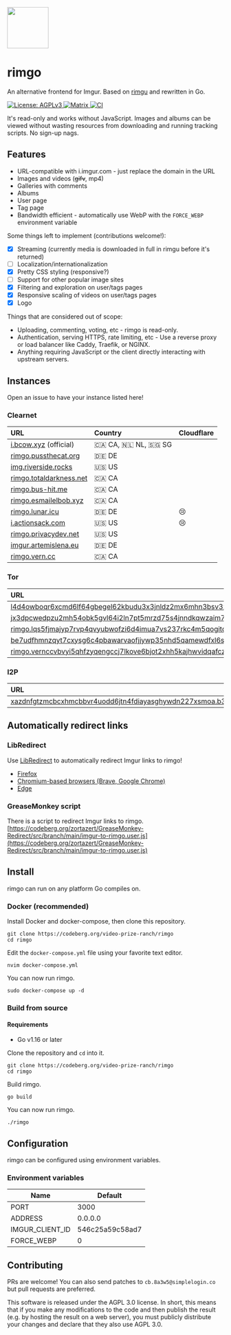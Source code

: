 <img src="https://codeberg.org/video-prize-ranch/rimgo/raw/branch/main/static/img/rimgo.svg" width="96" height="96" />

# rimgo
An alternative frontend for Imgur. Based on [rimgu](https://codeberg.org/3np/rimgu) and rewritten in Go.

<a href="https://www.gnu.org/licenses/agpl-3.0.en.html">
  <img alt="License: AGPLv3" src="https://shields.io/badge/License-AGPL%20v3-blue.svg">
</a>
<a href="https://matrix.to/#/#rimgo:nitro.chat">
  <img alt="Matrix" src="https://img.shields.io/badge/chat-matrix-blue">
</a>
<a href="https://gitlab.com/overtime-zone-wildfowl/rimgo">
  <img alt="CI" src="https://gitlab.com/overtime-zone-wildfowl/rimgo/badges/main/pipeline.svg">
</a>

It's read-only and works without JavaScript. Images and albums can be viewed without wasting resources from downloading and running tracking scripts. No sign-up nags.

## Features

- URL-compatible with i.imgur.com - just replace the domain in the URL
- Images and videos (~~gifv~~, mp4)
- Galleries with comments
- Albums
- User page
- Tag page
- Bandwidth efficient - automatically use WebP with the `FORCE_WEBP` environment variable

Some things left to implement (contributions welcome!):

- [x] Streaming (currently media is downloaded in full in rimgu before it's returned)
- [ ] Localization/internationalization
- [x] Pretty CSS styling (responsive?)
- [ ] Support for other popular image sites
- [x] Filtering and exploration on user/tags pages
- [x] Responsive scaling of videos on user/tags pages
- [x] Logo

Things that are considered out of scope:

* Uploading, commenting, voting, etc - rimgo is read-only.
* Authentication, serving HTTPS, rate limiting, etc - Use a reverse proxy or load balancer like Caddy, Traefik, or NGINX.
* Anything requiring JavaScript or the client directly interacting with upstream servers.

## Instances

Open an issue to have your instance listed here!

### Clearnet

| URL                                                        | Country | Cloudflare |
| :--------------------------------------------------------- | :------ | :--------- |
| [i.bcow.xyz](https://i.bcow.xyz) (official)                | 🇨🇦️ CA, 🇳🇱️ NL, 🇸🇬️ SG   |            |
| [rimgo.pussthecat.org](https://rimgo.pussthecat.org)       | 🇩🇪 DE   |            |
| [img.riverside.rocks](https://img.riverside.rocks)         | 🇺🇸 US   |            |
| [rimgo.totaldarkness.net](https://rimgo.totaldarkness.net) | 🇨🇦 CA   |            |
| [rimgo.bus-hit.me](https://rimgo.bus-hit.me)               | 🇨🇦 CA   |            |
| [rimgo.esmailelbob.xyz](https://rimgo.esmailelbob.xyz)     | 🇨🇦 CA   |            |
| [rimgo.lunar.icu](https://rimgo.lunar.icu)                 | 🇩🇪 DE   | 😢         |
| [i.actionsack.com](https://i.actionsack.com)               | 🇺🇸 US   | 😢         |
| [rimgo.privacydev.net](https://rimgo.privacydev.net)       | 🇺🇸 US   |            |
| [imgur.artemislena.eu](https://imgur.artemislena.eu)       | 🇩🇪 DE   |            |
| [rimgo.vern.cc](https://rimgo.vern.cc)                     | 🇨🇦️ CA   |            |

### Tor

| URL | Country |
| :-- | :------ |
| [l4d4owboqr6xcmd6lf64gbegel62kbudu3x3jnldz2mx6mhn3bsv3zyd.onion](http://l4d4owboqr6xcmd6lf64gbegel62kbudu3x3jnldz2mx6mhn3bsv3zyd.onion/) | N/A |
| [jx3dpcwedpzu2mh54obk5gvl64i2ln7pt5mrzd75s4jnndkqwzaim7ad.onion](http://jx3dpcwedpzu2mh54obk5gvl64i2ln7pt5mrzd75s4jnndkqwzaim7ad.onion) | 🇺🇸 US |
| [rimgo.lqs5fjmajyp7rvp4qvyubwofzi6d4imua7vs237rkc4m5qogitqwrgyd.onion](http://rimgo.lqs5fjmajyp7rvp4qvyubwofzi6d4imua7vs237rkc4m5qogitqwrgyd.onion) | 🇨🇦 CA |
| [be7udfhmnzqyt7cxysg6c4pbawarvaofjjywp35nhd5qamewdfxl6sid.onion](http://be7udfhmnzqyt7cxysg6c4pbawarvaofjjywp35nhd5qamewdfxl6sid.onion) | 🇦🇺 AU |
| [rimgo.vernccvbvyi5qhfzyqengccj7lkove6bjot2xhh5kajhwvidqafczrad.onion](http://rimgo.vernccvbvyi5qhfzyqengccj7lkove6bjot2xhh5kajhwvidqafczrad.onion) | 🇨🇦 CA |

### I2P

| URL | Country |
| :-- | :------ |
| [xazdnfgtzmcbcxhmcbbvr4uodd6jtn4fdiayasghywdn227xsmoa.b32.i2p](http://xazdnfgtzmcbcxhmcbbvr4uodd6jtn4fdiayasghywdn227xsmoa.b32.i2p) | 🇦🇺 AU |

## Automatically redirect links

### LibRedirect
Use [LibRedirect](https://github.com/libredirect/libredirect) to automatically redirect Imgur links to rimgo!
- [Firefox](https://addons.mozilla.org/firefox/addon/libredirect/)
- [Chromium-based browsers (Brave, Google Chrome)](https://github.com/libredirect/libredirect#install-in-chromium-brave-and-chrome)
- [Edge](https://microsoftedge.microsoft.com/addons/detail/libredirect/aodffkeankebfonljgbcfbbaljopcpdb)

### GreaseMonkey script
There is a script to redirect Imgur links to rimgo.
[https://codeberg.org/zortazert/GreaseMonkey-Redirect/src/branch/main/imgur-to-rimgo.user.js](https://codeberg.org/zortazert/GreaseMonkey-Redirect/src/branch/main/imgur-to-rimgo.user.js)

## Install
rimgo can run on any platform Go compiles on.

### Docker (recommended)
Install Docker and docker-compose, then clone this repository.
```
git clone https://codeberg.org/video-prize-ranch/rimgo
cd rimgo
```

Edit the `docker-compose.yml` file using your favorite text editor.
```
nvim docker-compose.yml
```

You can now run rimgo.
```
sudo docker-compose up -d
```

### Build from source

#### Requirements
* Go v1.16 or later

Clone the repository and `cd` into it.
```
git clone https://codeberg.org/video-prize-ranch/rimgo
cd rimgo
```

Build rimgo.
```
go build
```

You can now run rimgo.
```
./rimgo
```

## Configuration

rimgo can be configured using environment variables.

### Environment variables

| Name            | Default         |
|-----------------|-----------------|
| PORT            | 3000            |
| ADDRESS         | 0.0.0.0         |
| IMGUR_CLIENT_ID | 546c25a59c58ad7 |
| FORCE_WEBP      | 0               |

## Contributing

PRs are welcome! You can also send patches to `cb.8a3w5@simplelogin.co` but pull requests are preferred.

This software is released under the AGPL 3.0 license. In short, this means that if you make any modifications to the code and then publish the result (e.g. by hosting the result on a web server), you must publicly distribute your changes and declare that they also use AGPL 3.0.
